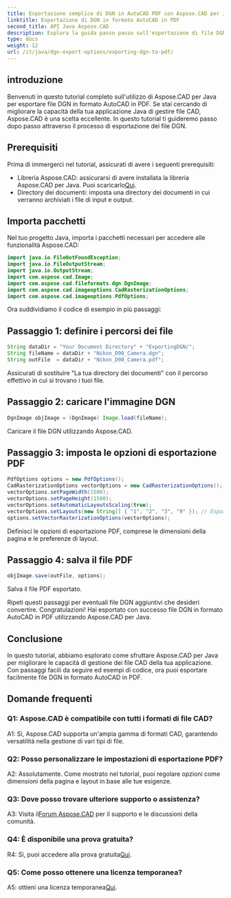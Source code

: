 ```yaml
---
title: Esportazione semplice di DGN in AutoCAD PDF con Aspose.CAD per Java
linktitle: Esportazione di DGN in formato AutoCAD in PDF
second_title: API Java Aspose.CAD
description: Esplora la guida passo passo sull'esportazione di file DGN in formato AutoCAD in PDF utilizzando Aspose.CAD per Java. Migliora facilmente le capacità di gestione CAD della tua applicazione Java.
type: docs
weight: 12
url: /it/java/dgn-export-options/exporting-dgn-to-pdf/
---
```

## introduzione

Benvenuti in questo tutorial completo sull'utilizzo di Aspose.CAD per Java per esportare file DGN in formato AutoCAD in PDF. Se stai cercando di migliorare la capacità della tua applicazione Java di gestire file CAD, Aspose.CAD è una scelta eccellente. In questo tutorial ti guideremo passo dopo passo attraverso il processo di esportazione dei file DGN.


## Prerequisiti
Prima di immergerci nel tutorial, assicurati di avere i seguenti prerequisiti:
-  Libreria Aspose.CAD: assicurarsi di avere installata la libreria Aspose.CAD per Java. Puoi scaricarlo[Qui](https://releases.aspose.com/cad/java/).
- Directory dei documenti: imposta una directory dei documenti in cui verranno archiviati i file di input e output.

## Importa pacchetti

Nel tuo progetto Java, importa i pacchetti necessari per accedere alle funzionalità Aspose.CAD:

```java
import java.io.FileNotFoundException;
import java.io.FileOutputStream;
import java.io.OutputStream;
import com.aspose.cad.Image;
import com.aspose.cad.fileformats.dgn.DgnImage;
import com.aspose.cad.imageoptions.CadRasterizationOptions;
import com.aspose.cad.imageoptions.PdfOptions;
```

Ora suddividiamo il codice di esempio in più passaggi:

## Passaggio 1: definire i percorsi dei file

```java
String dataDir = "Your Document Directory" + "ExportingDGN/";
String fileName = dataDir + "Nikon_D90_Camera.dgn";
String outFile  = dataDir + "Nikon_D90_Camera.pdf";
```

Assicurati di sostituire "La tua directory dei documenti" con il percorso effettivo in cui si trovano i tuoi file.

## Passaggio 2: caricare l'immagine DGN

```java
DgnImage objImage = (DgnImage) Image.load(fileName);
```

Caricare il file DGN utilizzando Aspose.CAD.

## Passaggio 3: imposta le opzioni di esportazione PDF

```java
PdfOptions options = new PdfOptions();
CadRasterizationOptions vectorOptions = new CadRasterizationOptions();
vectorOptions.setPageWidth(1500);
vectorOptions.setPageHeight(1500);
vectorOptions.setAutomaticLayoutsScaling(true);
vectorOptions.setLayouts(new String[] { "1", "2", "3", "9" }); // Esporta visualizzazioni specifiche
options.setVectorRasterizationOptions(vectorOptions);
```

Definisci le opzioni di esportazione PDF, comprese le dimensioni della pagina e le preferenze di layout.

## Passaggio 4: salva il file PDF

```java
objImage.save(outFile, options);
```

Salva il file PDF esportato.

Ripeti questi passaggi per eventuali file DGN aggiuntivi che desideri convertire. Congratulazioni! Hai esportato con successo file DGN in formato AutoCAD in PDF utilizzando Aspose.CAD per Java.

## Conclusione

In questo tutorial, abbiamo esplorato come sfruttare Aspose.CAD per Java per migliorare le capacità di gestione dei file CAD della tua applicazione. Con passaggi facili da seguire ed esempi di codice, ora puoi esportare facilmente file DGN in formato AutoCAD in PDF.

## Domande frequenti

### Q1: Aspose.CAD è compatibile con tutti i formati di file CAD?

A1: Sì, Aspose.CAD supporta un'ampia gamma di formati CAD, garantendo versatilità nella gestione di vari tipi di file.

### Q2: Posso personalizzare le impostazioni di esportazione PDF?

A2: Assolutamente. Come mostrato nel tutorial, puoi regolare opzioni come dimensioni della pagina e layout in base alle tue esigenze.

### Q3: Dove posso trovare ulteriore supporto o assistenza?

 A3: Visita il[Forum Aspose.CAD](https://forum.aspose.com/c/cad/19) per il supporto e le discussioni della comunità.

### Q4: È disponibile una prova gratuita?

 R4: Sì, puoi accedere alla prova gratuita[Qui](https://releases.aspose.com/).

### Q5: Come posso ottenere una licenza temporanea?

 A5: ottieni una licenza temporanea[Qui](https://purchase.aspose.com/temporary-license/).